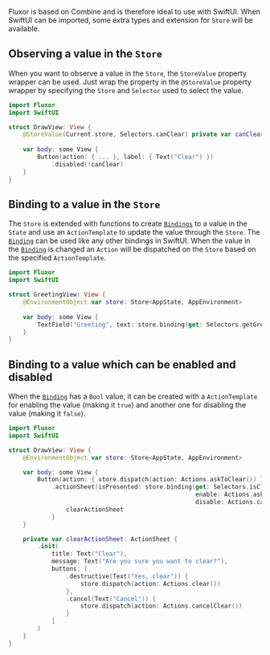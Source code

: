 Fluxor is based on Combine and is therefore ideal to use with SwiftUI. When SwiftUI can be imported, some extra types and extension for `Store` will be available.

## Observing a value in the `Store`

When you want to observe a value in the `Store`, the `StoreValue` property wrapper can be used. Just wrap the property in the `@StoreValue` property wrapper by specifying the `Store` and `Selector` used to select the value. 

```swift
import Fluxor
import SwiftUI

struct DrawView: View {
    @StoreValue(Current.store, Selectors.canClear) private var canClear: Bool
    
    var body: some View {
        Button(action: { ... }, label: { Text("Clear") })
            .disabled(!canClear)
    }
}
```

## Binding to a value in the `Store`

The `Store` is extended with functions to create [`Bindings`](https://developer.apple.com/documentation/swiftui/binding) to a value in the `State` and use an `ActionTemplate` to update the value through the `Store`. The [`Binding`](https://developer.apple.com/documentation/swiftui/binding) can be used like any other bindings in SwiftUI. When the value in the [`Binding`](https://developer.apple.com/documentation/swiftui/binding) is changed an `Action` will be dispatched on the `Store` based on the specified `ActionTemplate`.

```swift
import Fluxor
import SwiftUI

struct GreetingView: View {
    @EnvironmentObject var store: Store<AppState, AppEnvironment>
    
    var body: some View {
        TextField("Greeting", text: store.binding(get: Selectors.getGreeting, send: Actions.setGreeting))
    }
}
```

## Binding to a value which can be enabled and disabled

When the [`Binding`](https://developer.apple.com/documentation/swiftui/binding) has a `Bool` value, it can be created with a `ActionTemplate` for enabling the value (making it `true`) and another one for disabling the value (making it `false`).

```swift
import Fluxor
import SwiftUI

struct DrawView: View {
    @EnvironmentObject var store: Store<AppState, AppEnvironment>

    var body: some View {
        Button(action: { store.dispatch(action: Actions.askToClear()) }, label: { Text("Clear") })
            .actionSheet(isPresented: store.binding(get: Selectors.isClearOptionsVisible,
                                                    enable: Actions.askToClear,
                                                    disable: Actions.cancelClear)) {
                clearActionSheet
            }
    }

    private var clearActionSheet: ActionSheet {
        .init(
            title: Text("Clear"),
            message: Text("Are you sure you want to clear?"),
            buttons: [
                .destructive(Text("Yes, clear")) {
                    store.dispatch(action: Actions.clear())
                },
                .cancel(Text("Cancel")) {
                    store.dispatch(action: Actions.cancelClear())
                }
            ]
        )
    }
}
```
